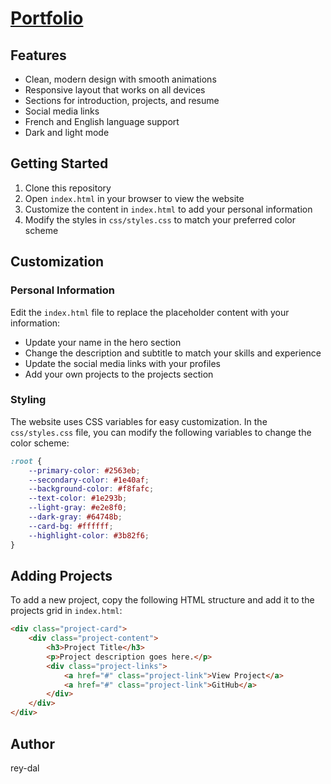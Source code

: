 # [Portfolio](https://rey-dal.github.io/)

## Features

- Clean, modern design with smooth animations
- Responsive layout that works on all devices
- Sections for introduction, projects, and resume
- Social media links
- French and English language support
- Dark and light mode

## Getting Started

1. Clone this repository
2. Open `index.html` in your browser to view the website
3. Customize the content in `index.html` to add your personal information
4. Modify the styles in `css/styles.css` to match your preferred color scheme

## Customization

### Personal Information

Edit the `index.html` file to replace the placeholder content with your information:

- Update your name in the hero section
- Change the description and subtitle to match your skills and experience
- Update the social media links with your profiles
- Add your own projects to the projects section

### Styling

The website uses CSS variables for easy customization. In the `css/styles.css` file, you can modify the following variables to change the color scheme:

```css
:root {
    --primary-color: #2563eb;
    --secondary-color: #1e40af;
    --background-color: #f8fafc;
    --text-color: #1e293b;
    --light-gray: #e2e8f0;
    --dark-gray: #64748b;
    --card-bg: #ffffff;
    --highlight-color: #3b82f6;
}
```

## Adding Projects

To add a new project, copy the following HTML structure and add it to the projects grid in `index.html`:

```html
<div class="project-card">
    <div class="project-content">
        <h3>Project Title</h3>
        <p>Project description goes here.</p>
        <div class="project-links">
            <a href="#" class="project-link">View Project</a>
            <a href="#" class="project-link">GitHub</a>
        </div>
    </div>
</div>
```

## Author

rey-dal